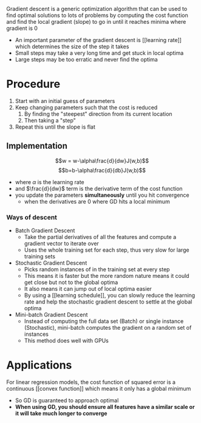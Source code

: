 Gradient descent is a generic optimization algorithm that can be used to find optimal solutions to lots of problems by computing the cost function and find the local gradient (slope) to go in until it reaches minima where gradient is 0
- An important parameter of the gradient descent is [[learning rate]] which determines the size of the step it takes
- Small steps may take a very long time and get stuck in local optima
- Large steps may be too erratic and never find the optima 
# Procedure
1. Start with an initial guess of parameters
2. Keep changing parameters such that the cost is reduced
	1. By finding the "steepest" direction from its current location
	2. Then taking a "step"
3. Repeat this until the slope is flat

## Implementation
$$w = w-\alpha\frac{d}{dw}J(w,b)$$
$$b=b-\alpha\frac{d}{db}J(w,b)$$

- where $\alpha$ is the learning rate
- and $\frac{d}{dw}$ term is the derivative term of the cost function
- you update the parameters **simultaneously** until you hit convergence
	- when the derivatives are 0 where GD hits a local minimum
### Ways of descent
- Batch Gradient Descent
    - Take the partial derivatives of all the features and compute a gradient vector to iterate over
    - Uses the whole training set for each step, thus very slow for large training sets
- Stochastic Gradient Descent
    - Picks random instances of in the training set at every step
    - This means it is faster but the more random nature means it could get close but not to the global optima 
    - It also means it can jump out of local optima easier
    - By using a [[learning schedule]], you can slowly reduce the learning rate and help the stochastic gradient descent to settle at the global optima
- Mini-batch Gradient Descent
    - Instead of computing the full data set (Batch) or single instance (Stochastic), mini-batch computes the gradient on a random set of instances
    - This method does well with GPUs
# Applications
For linear regression models, the cost function of squared error is a continuous [[convex function]] which means it only has a global minimum
- So GD is guaranteed to approach optimal
- **When using GD, you should ensure all features have a similar scale or it will take much longer to converge**
